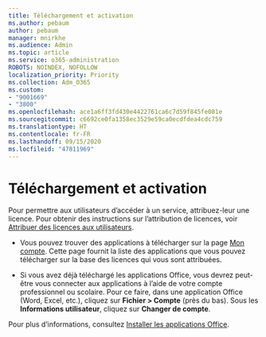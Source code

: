 ```yaml
---
title: Téléchargement et activation
ms.author: pebaum
author: pebaum
manager: mnirkhe
ms.audience: Admin
ms.topic: article
ms.service: o365-administration
ROBOTS: NOINDEX, NOFOLLOW
localization_priority: Priority
ms.collection: Adm_O365
ms.custom:
- "9001669"
- "3800"
ms.openlocfilehash: ace1a6ff3fd430e4422761ca6c7d59f845fe081e
ms.sourcegitcommit: c6692ce0fa1358ec3529e59ca0ecdfdea4cdc759
ms.translationtype: HT
ms.contentlocale: fr-FR
ms.lasthandoff: 09/15/2020
ms.locfileid: "47811969"
---
```

# <a name="download-and-activate"></a>Téléchargement et activation

Pour permettre aux utilisateurs d’accéder à un service, attribuez-leur une licence. Pour obtenir des instructions sur l’attribution de licences, voir [Attribuer des licences aux utilisateurs](https://docs.microsoft.com/microsoft-365/admin/manage/assign-licenses-to-users).

- Vous pouvez trouver des applications à télécharger sur la page [Mon compte](https://portal.office.com/account/#installs). Cette page fournit la liste des applications que vous pouvez télécharger sur la base des licences qui vous sont attribuées. 

- Si vous avez déjà téléchargé les applications Office, vous devrez peut-être vous connecter aux applications à l’aide de votre compte professionnel ou scolaire. Pour ce faire, dans une application Office (Word, Excel, etc.), cliquez sur **Fichier > Compte** (près du bas). Sous les **Informations utilisateur**, cliquez sur **Changer de compte**.

Pour plus d’informations, consultez [Installer les applications Office](https://docs.microsoft.com/microsoft-365/admin/setup/install-applications).
